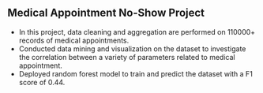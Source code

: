## Medical Appointment No-Show Project
- In this project, data cleaning and aggregation are performed on 110000+ records of medical appointments.
- Conducted data mining and visualization on the dataset to investigate the correlation between a variety of parameters related to medical appointment.
- Deployed random forest model to train and predict the dataset with a F1 score of 0.44.
